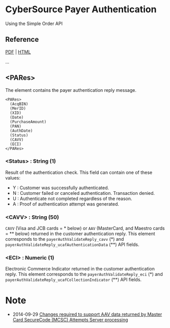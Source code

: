 CyberSource Payer Authentication
================================
Using the Simple Order API

## Reference
[PDF](http://apps.cybersource.com/library/documentation/dev_guides/Payer_Authentication_SO_API/Payer_Authentication_SO_API.pdf) | [HTML](http://apps.cybersource.com/library/documentation/dev_guides/Payer_Authentication_SO_API/html/wwhelp/wwhimpl/js/html/wwhelp.htm#href=cover.html)

...

## __<PARes__>
The <PARes> element contains the payer authentication reply message.
```
<PARes>
  (AcqBIN)
  (MerID)
  (XID)
  (Date)
  (PurchaseAmount)
  (PAN)
  (AuthDate)
  (Status)
  (CAVV)
  (ECI)
</PARes>
```

### __<Status__> : String (1)

Result of the authentication check. This field can contain one of these values:
* Y : Customer was successfully authenticated.
* N : Customer failed or canceled authentication. Transaction denied.
* U : Authenticate not completed regardless of the reason.
* A : Proof of authentication attempt was generated.

### __<CAVV__> : String (50)

`CAVV` (Visa and JCB cards = \* below) or `AAV` (MasterCard, and Maestro cards = \*\* below) returned in the customer authentication reply. This element corresponds to the `payerAuthValidateReply_cavv` (\*) and `payerAuthValidateReply_ucafAuthenticationData` (\*\*) API fields.

### __<ECI__> : Numeric (1)

Electronic Commerce Indicator returned in the customer authentication reply. This element corresponds to the `payerAuthValidateReply_eci` (\*) and `payerAuthValidateReply_ucafCollectionIndicator` (\*\*) API fields.


# Note
* 2014-09-29 [Changes required to support AAV data returned by Master Card SecureCode (MCSC) Attempts Server processing](https://support.cybersource.com/cybskb/index?page=content&id=CS310&actp=LIST)
